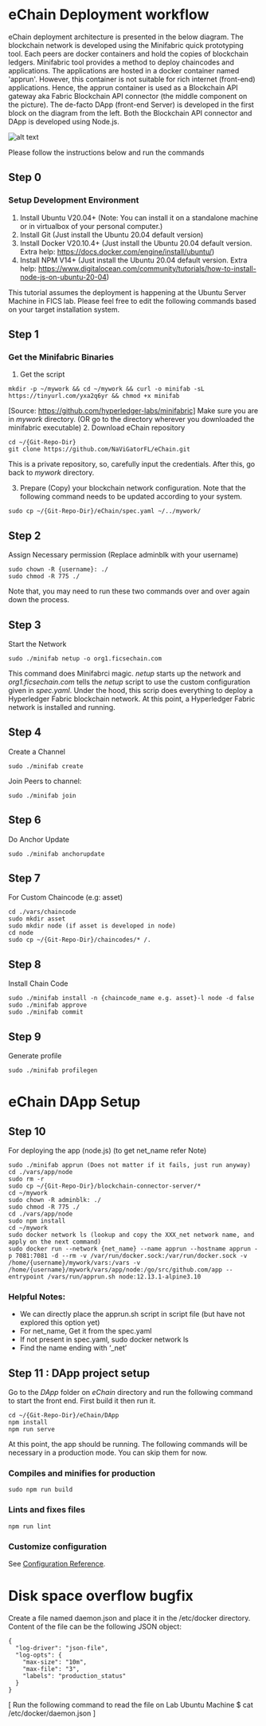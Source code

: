 # eChain Deployment workflow
eChain deployment architecture is presented in the below diagram. The blockchain network is developed using the Minifabric quick prototyping tool. Each peers are docker containers and hold the copies of blockchain ledgers. Minifabric tool provides a method to deploy chaincodes and applications. The applications are hosted in a docker container named 'apprun'. However, this container is not suitable for rich internet (front-end) applications. Hence, the apprun container is used as a Blockchain API gateway aka Fabric Blockchain API connector (the middle component on the picture). The de-facto DApp (front-end Server) is developed in the first block on the diagram from the left. Both the Blockchain API connector and DApp is developed using Node.js. 

![alt text](https://github.com/NaViGatorFL/eChain/blob/master/echain-deployment-architecture.png)

Please follow the instructions below and run the commands

## Step 0
### Setup Development Environment
1. Install Ubuntu V20.04+ (Note: You can install it on a standalone machine or in virtualbox of your personal computer.)
2. Install Git (Just install the Ubuntu 20.04 default version)
3. Install Docker V20.10.4+ (Just install the Ubuntu 20.04 default version. Extra help: https://docs.docker.com/engine/install/ubuntu/)
4. Install NPM V14+ (Just install the Ubuntu 20.04 default version. Extra help: https://www.digitalocean.com/community/tutorials/how-to-install-node-js-on-ubuntu-20-04)

This tutorial assumes the deployment is happening at the Ubuntu Server Machine in FICS lab. Please feel free to edit the following commands based on your target installation system. 

## Step 1
### Get the Minifabric Binaries 
1. Get the script
```
mkdir -p ~/mywork && cd ~/mywork && curl -o minifab -sL https://tinyurl.com/yxa2q6yr && chmod +x minifab
```
[Source: https://github.com/hyperledger-labs/minifabric]
Make sure you are in _mywork_ directory. (OR go to the directory wherever you downloaded the minifabric executable)
2. Download eChain repository
```
cd ~/{Git-Repo-Dir}
git clone https://github.com/NaViGatorFL/eChain.git
```
This is a private repository, so, carefully input the credentials. After this, go back to _mywork_ directory.

3. Prepare (Copy) your blockchain network configuration. Note that the following command needs to be updated according to your system. 
```
sudo cp ~/{Git-Repo-Dir}/eChain/spec.yaml ~/../mywork/
```

## Step 2
Assign Necessary permission (Replace adminblk with your username)
```
sudo chown -R {username}: ./
sudo chmod -R 775 ./
```
Note that, you may need to run these two commands over and over again down the process. 

## Step 3
Start the Network 
```
sudo ./minifab netup -o org1.ficsechain.com
```
This command does Minifabrci magic. _netup_ starts up the network and _org1.ficsechain.com_ tells the _netup_ script to use the custom configuration given in _spec.yaml_. Under the hood, this scrip does everything to deploy a Hyperledger Fabric blockchain network. At this point, a Hyperledger Fabric network is installed and running. 

## Step 4	
Create a Channel 
```
sudo ./minifab create
```
Join Peers to channel: 
```
sudo ./minifab join
```

## Step 6
Do Anchor Update
```
sudo ./minifab anchorupdate
```

## Step 7
For Custom Chaincode (e.g: asset)
```
cd ./vars/chaincode
sudo mkdir asset
sudo mkdir node (if asset is developed in node)
cd node
sudo cp ~/{Git-Repo-Dir}/chaincodes/* /.
```
## Step 8
Install Chain Code

```
sudo ./minifab install -n {chaincode_name e.g. asset}-l node -d false
sudo ./minifab approve
sudo ./minifab commit
```

## Step 9
Generate profile
```
sudo ./minifab profilegen
```

# eChain DApp Setup

## Step 10
For deploying the app (node.js) (to get net_name refer Note)
```
sudo ./minifab apprun (Does not matter if it fails, just run anyway)
cd ./vars/app/node
sudo rm -r
sudo cp ~/{Git-Repo-Dir}/blockchain-connector-server/*
cd ~/mywork
sudo chown -R adminblk: ./
sudo chmod -R 775 ./
cd ./vars/app/node
sudo npm install
cd ~/mywork
sudo docker network ls (lookup and copy the XXX_net network name, and apply on the next command)
sudo docker run --network {net_name} --name apprun --hostname apprun -p 7081:7081 -d --rm -v /var/run/docker.sock:/var/run/docker.sock -v /home/{username}/mywork/vars:/vars -v /home/{username}/mywork/vars/app/node:/go/src/github.com/app --entrypoint /vars/run/apprun.sh node:12.13.1-alpine3.10
```
### Helpful Notes:
- We can directly place the apprun.sh script in script file (but have not explored this option yet)
- For net_name, Get it from the spec.yaml 
- If not present in spec.yaml, sudo docker network ls
- Find the name ending with ‘_net’

## Step 11 : DApp project setup
Go to the _DApp_ folder on _eChain_ directory and run the following command to start the front end. First build it then run it. 
```
cd ~/{Git-Repo-Dir}/eChain/DApp
npm install
npm run serve
```
At this point, the app should be running. The following commands will be necessary in a production mode. You can skip them for now. 

### Compiles and minifies for production
```
sudo npm run build
```

### Lints and fixes files
```
npm run lint
```

### Customize configuration
See [Configuration Reference](https://cli.vuejs.org/config/).

# Disk space overflow bugfix
Create a file named daemon.json and place it in the /etc/docker directory. Content of the file can be the following JSON object: 
```
{
  "log-driver": "json-file",
  "log-opts": {
    "max-size": "10m",
    "max-file": "3",
    "labels": "production_status"
  }
}
```
[ Run the following command to read the file on Lab Ubuntu Machine $ cat /etc/docker/daemon.json ]


